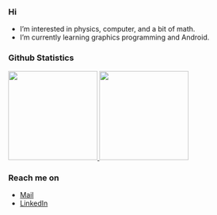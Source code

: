 ### Hi
- I’m interested in physics, computer, and a bit of math.
- I’m currently learning graphics programming and Android.

### Github Statistics
<p align="left">
<a href="https://github.com/mrizaln">
  <img height="180em" src="https://github-readme-stats-eight-theta.vercel.app/api?username=mrizaln&show_icons=true&theme=algolia&include_all_commits=true&count_private=true"/>
  <img height="180em" src="https://github-readme-stats-eight-theta.vercel.app/api/top-langs/?username=mrizaln&layout=compact&langs_count=8&theme=algolia"/>
</a>
</p>

### Reach me on
- [Mail](mailto:mrizaln2000@gmail.com)
- [LinkedIn](https://www.linkedin.com/in/muhammad-rizal-nurromdhoni/)

<!---
mrizaln/mrizaln is a ✨ special ✨ repository because its `README.md` (this file) appears on your GitHub profile.
You can click the Preview link to take a look at your changes.
--->
